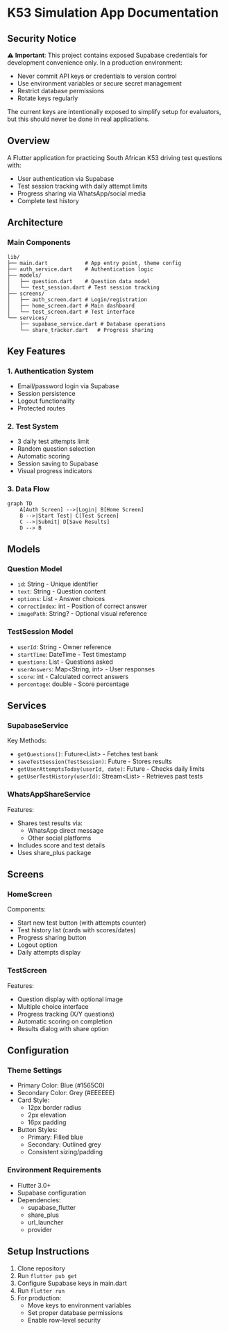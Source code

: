 # K53 Simulation App Documentation

## Security Notice
⚠️ **Important**: This project contains exposed Supabase credentials for development convenience only. In a production environment:
- Never commit API keys or credentials to version control
- Use environment variables or secure secret management
- Restrict database permissions
- Rotate keys regularly

The current keys are intentionally exposed to simplify setup for evaluators, but this should never be done in real applications.

## Overview
A Flutter application for practicing South African K53 driving test questions with:
- User authentication via Supabase
- Test session tracking with daily attempt limits
- Progress sharing via WhatsApp/social media
- Complete test history

## Architecture

### Main Components
```
lib/
├── main.dart            # App entry point, theme config
├── auth_service.dart    # Authentication logic
├── models/
│   ├── question.dart    # Question data model
│   └── test_session.dart # Test session tracking
├── screens/
│   ├── auth_screen.dart # Login/registration
│   ├── home_screen.dart # Main dashboard
│   └── test_screen.dart # Test interface
└── services/
    ├── supabase_service.dart # Database operations
    └── share_tracker.dart   # Progress sharing
```

## Key Features

### 1. Authentication System
- Email/password login via Supabase
- Session persistence
- Logout functionality
- Protected routes

### 2. Test System
- 3 daily test attempts limit
- Random question selection
- Automatic scoring
- Session saving to Supabase
- Visual progress indicators

### 3. Data Flow
```mermaid
graph TD
    A[Auth Screen] -->|Login| B[Home Screen]
    B -->|Start Test| C[Test Screen]
    C -->|Submit| D[Save Results]
    D --> B
```

## Models

### Question Model
- `id`: String - Unique identifier
- `text`: String - Question content
- `options`: List<String> - Answer choices
- `correctIndex`: int - Position of correct answer
- `imagePath`: String? - Optional visual reference

### TestSession Model
- `userId`: String - Owner reference
- `startTime`: DateTime - Test timestamp  
- `questions`: List<Question> - Questions asked
- `userAnswers`: Map<String, int> - User responses
- `score`: int - Calculated correct answers
- `percentage`: double - Score percentage

## Services

### SupabaseService
Key Methods:
- `getQuestions()`: Future<List<Question>> - Fetches test bank
- `saveTestSession(TestSession)`: Future<void> - Stores results
- `getUserAttemptsToday(userId, date)`: Future<int> - Checks daily limits
- `getUserTestHistory(userId)`: Stream<List<Map>> - Retrieves past tests

### WhatsAppShareService
Features:
- Shares test results via:
  - WhatsApp direct message
  - Other social platforms
- Includes score and test details
- Uses share_plus package

## Screens

### HomeScreen
Components:
- Start new test button (with attempts counter)
- Test history list (cards with scores/dates)
- Progress sharing button
- Logout option
- Daily attempts display

### TestScreen
Features:
- Question display with optional image
- Multiple choice interface
- Progress tracking (X/Y questions)
- Automatic scoring on completion
- Results dialog with share option

## Configuration

### Theme Settings
- Primary Color: Blue (#1565C0)
- Secondary Color: Grey (#EEEEEE)  
- Card Style:
  - 12px border radius
  - 2px elevation
  - 16px padding
- Button Styles:
  - Primary: Filled blue
  - Secondary: Outlined grey
  - Consistent sizing/padding

### Environment Requirements
- Flutter 3.0+
- Supabase configuration
- Dependencies:
  - supabase_flutter
  - share_plus
  - url_launcher
  - provider

## Setup Instructions
1. Clone repository
2. Run `flutter pub get`
3. Configure Supabase keys in main.dart
4. Run `flutter run`
5. For production:
   - Move keys to environment variables
   - Set proper database permissions
   - Enable row-level security
